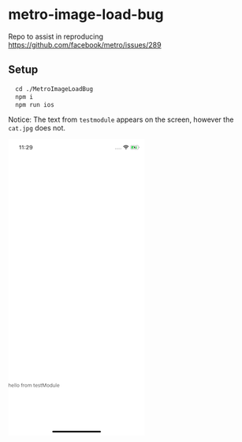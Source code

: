 # metro-image-load-bug

Repo to assist in reproducing https://github.com/facebook/metro/issues/289

## Setup

```
  cd ./MetroImageLoadBug
  npm i
  npm run ios
```

Notice: The text from `testmodule` appears on the screen, however the `cat.jpg` does not.

![Screenshoot](screenshot.png)
